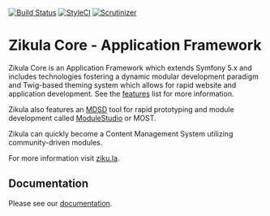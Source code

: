 [![Build Status](https://travis-ci.org/zikula/core.svg?branch=master)](https://travis-ci.org/zikula/core)
[![StyleCI](https://styleci.io/repos/781544/shield?branch=master)](https://styleci.io/repos/781544)
[![Scrutinizer](https://scrutinizer-ci.com/g/zikula/core/badges/quality-score.png?b=master)](https://scrutinizer-ci.com/g/zikula/core/)

# Zikula Core - Application Framework

Zikula Core is an Application Framework which extends Symfony 5.x and includes technologies fostering a dynamic modular development paradigm and Twig-based theming system which allows for rapid website and application development. See the [features](https://docs.ziku.la/index.html#features-of-zikula) list for more information.

Zikula also features an [MDSD](https://en.wikipedia.org/wiki/Model-driven_engineering) tool for rapid prototyping and module development called [ModuleStudio](https://modulestudio.de/en/) or MOST.

Zikula can quickly become a Content Management System utilizing community-driven modules.

For more information visit [ziku.la](https://ziku.la/).

## Documentation

Please see our [documentation](https://docs.ziku.la).
